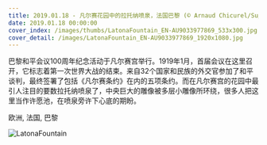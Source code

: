 ```yaml
---
title: 2019.01.18 - 凡尔赛花园中的拉托纳喷泉，法国巴黎 (© Arnaud Chicurel/SuperStock)
date: 2019.01.18 00:00:00
cover_index: /images/thumbs/LatonaFountain_EN-AU9033977869_533x300.jpg
cover_detail: /images/LatonaFountain_EN-AU9033977869_1920x1080.jpg
---
```


巴黎和平会议100周年纪念活动于凡尔赛宫举行。1919年1月，首届会议在这里召开，它标志着第一次世界大战的结束。来自32个国家和民族的外交官参加了和平谈判，最终签署了包括《凡尔赛条约》在内的五项条约。而在凡尔赛宫的花园中最引人注目的要数拉托纳喷泉了，中央巨大的雕像被多层小雕像所环绕，很多人把这里当作许愿池，在喷泉旁许下心底的期盼。

欧洲, 法国, 巴黎

![LatonaFountain](/images/LatonaFountain_EN-AU9033977869_1920x1080.jpg)
